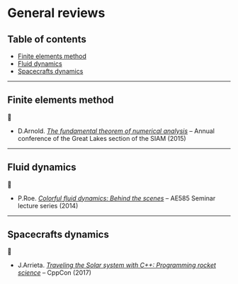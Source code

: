 # General reviews

## Table of contents

* [Finite elements method](#finite-elements-method)
* [Fluid dynamics](#fluid-dynamics)
* [Spacecrafts dynamics](#spacecrafts-dynamics)

---

## Finite elements method

:movie_camera:

* D.Arnold. [*The fundamental theorem of numerical analysis*](https://www.youtube.com/watch?v=mmIrLgCFFhM) &ndash; Annual conference of the Great Lakes section of the SIAM (2015)

---

## Fluid dynamics

:movie_camera:

* P.Roe. [*Colorful fluid dynamics: Behind the scenes*](https://www.youtube.com/watch?v=uaH91P665PI) &ndash; AE585 Seminar lecture series (2014)

---

## Spacecrafts dynamics

:movie_camera:

* J.Arrieta. [*Traveling the Solar system with C++: Programming rocket science*](https://www.youtube.com/watch?v=YXs3DFrZZL4) &ndash; CppCon (2017)
